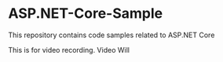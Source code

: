# ASP.NET-Core-Sample
This repository contains code samples related to ASP.NET Core

This is for video recording. Video Will
